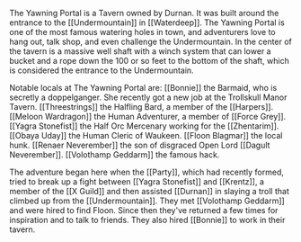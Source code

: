 The Yawning Portal is a Tavern owned by Durnan. It was built around the entrance to the [[Undermountain]] in [[Waterdeep]]. The Yawning Portal is one of the most famous watering holes in town, and adventurers love to hang out, talk shop, and even challenge the Undermountain. In the center of the tavern is a massive well shaft with a winch system that can lower a bucket and a rope down the 100 or so feet to the bottom of the shaft, which is considered the entrance to the Undermountain.

Notable locals at The Yawning Portal are:
[[Bonnie]] the Barmaid, who is secretly a doppelganger. She recently got a new job at the Trollskull Manor Tavern.
[[Threestrings]] the Halfling Bard, a member of the [[Harpers]].
[[Meloon Wardragon]] the Human Adventurer, a member of [[Force Grey]].
[[Yagra Stonefist]] the Half Orc Mercenary working for the [[Zhentarim]].
[[Obaya Uday]] the Human Cleric of Waukeen.
[[Floon Blagmar]] the local hunk.
[[Renaer Neverember]] the son of disgraced Open Lord [[Dagult Neverember]].
[[Volothamp Geddarm]] the famous hack.

The adventure began here when the [[Party]], which had recently formed, tried to break up a fight between [[Yagra Stonefist]] and [[Krentz]], a member of the [[X Guild]] and then assisted [[Durnan]] in slaying a troll that climbed up from the [[Undermountain]]. They met [[Volothamp Geddarm]] and were hired to find Floon. Since then they've returned a few times for inspiration and to talk to friends. They also hired [[Bonnie]] to work in their tavern.